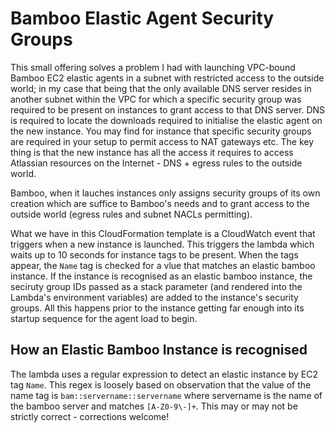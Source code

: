 # Bamboo Elastic Agent Security Groups

This small offering solves a problem I had with launching VPC-bound Bamboo EC2 elastic agents in a subnet with restricted access to the outside world; in my case that being that the only available DNS server resides in another subnet within the VPC for which a specific security group was required to be present on instances to grant access to that DNS server. DNS is required to locate the downloads required to initialise the elastic agent on the new instance. You may find for instance that specific security groups are required in your setup to permit access to NAT gateways etc. The key thing is that the new instance has all the access it requires to access Atlassian resources on the Internet - DNS + egress rules to the outside world.

Bamboo, when it lauches instances only assigns security groups of its own creation which are suffice to Bamboo's needs and to grant access to the outside world (egress rules and subnet NACLs permitting).

What we have in this CloudFormation template is a CloudWatch event that triggers when a new instance is launched. This triggers the lambda which waits up to 10 seconds for instance tags to be present. When the tags appear, the `Name` tag is checked for a vlue that matches an elastic bamboo instance. If the instance is recognised as an elastic bamboo instance, the seciruty group IDs passed as a stack parameter (and rendered into the Lambda's environment variables) are added to the instance's security groups. All this happens prior to the instance getting far enough into its startup sequence for the agent load to begin.

## How an Elastic Bamboo Instance is recognised

The lambda uses a regular expression to detect an elastic instance by EC2 tag `Name`. This regex is loosely based on observation that the value of the name tag is `bam::servername::servername` where servername is the name of the bamboo server and matches `[A-Z0-9\-]+`. This may or may not be strictly correct - corrections welcome!

